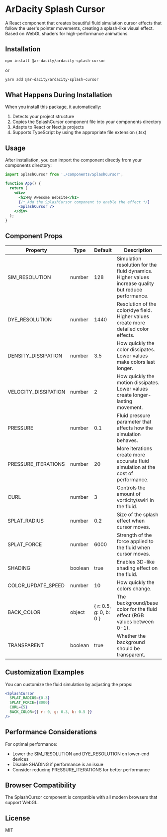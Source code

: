 # ArDacity Splash Cursor

A React component that creates beautiful fluid simulation cursor effects that follow the user's pointer movements, creating a splash-like visual effect. Based on WebGL shaders for high-performance animations.

## Installation

```bash
npm install @ar-dacity/ardacity-splash-cursor
```

or

```bash
yarn add @ar-dacity/ardacity-splash-cursor
```

## What Happens During Installation

When you install this package, it automatically:

1. Detects your project structure
2. Copies the SplashCursor component file into your components directory
3. Adapts to React or Next.js projects
4. Supports TypeScript by using the appropriate file extension (.tsx)

## Usage

After installation, you can import the component directly from your components directory:

```jsx
import SplashCursor from './components/SplashCursor';

function App() {
  return (
    <div>
      <h1>My Awesome Website</h1>
      {/* Add the SplashCursor component to enable the effect */}
      <SplashCursor />
    </div>
  );
}
```

## Component Props

| Property | Type | Default | Description |
|----------|------|---------|-------------|
| SIM_RESOLUTION | number | 128 | Simulation resolution for the fluid dynamics. Higher values increase quality but reduce performance. |
| DYE_RESOLUTION | number | 1440 | Resolution of the color/dye field. Higher values create more detailed color effects. |
| DENSITY_DISSIPATION | number | 3.5 | How quickly the color dissipates. Lower values make colors last longer. |
| VELOCITY_DISSIPATION | number | 2 | How quickly the motion dissipates. Lower values create longer-lasting movement. |
| PRESSURE | number | 0.1 | Fluid pressure parameter that affects how the simulation behaves. |
| PRESSURE_ITERATIONS | number | 20 | More iterations create more accurate fluid simulation at the cost of performance. |
| CURL | number | 3 | Controls the amount of vorticity/swirl in the fluid. |
| SPLAT_RADIUS | number | 0.2 | Size of the splash effect when cursor moves. |
| SPLAT_FORCE | number | 6000 | Strength of the force applied to the fluid when cursor moves. |
| SHADING | boolean | true | Enables 3D-like shading effect on the fluid. |
| COLOR_UPDATE_SPEED | number | 10 | How quickly the colors change. |
| BACK_COLOR | object | { r: 0.5, g: 0, b: 0 } | The background/base color for the fluid effect (RGB values between 0-1). |
| TRANSPARENT | boolean | true | Whether the background should be transparent. |

## Customization Examples

You can customize the fluid simulation by adjusting the props:

```jsx
<SplashCursor 
  SPLAT_RADIUS={0.3}
  SPLAT_FORCE={8000}
  CURL={5}
  BACK_COLOR={{ r: 0, g: 0.3, b: 0.5 }}
/>
```

## Performance Considerations

For optimal performance:

- Lower the SIM_RESOLUTION and DYE_RESOLUTION on lower-end devices
- Disable SHADING if performance is an issue
- Consider reducing PRESSURE_ITERATIONS for better performance

## Browser Compatibility

The SplashCursor component is compatible with all modern browsers that support WebGL.

## License

MIT 